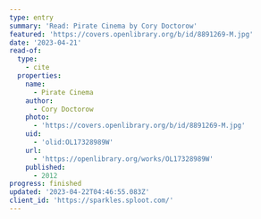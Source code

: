 ```yaml
---
type: entry
summary: 'Read: Pirate Cinema by Cory Doctorow'
featured: 'https://covers.openlibrary.org/b/id/8891269-M.jpg'
date: '2023-04-21'
read-of:
  type:
    - cite
  properties:
    name:
      - Pirate Cinema
    author:
      - Cory Doctorow
    photo:
      - 'https://covers.openlibrary.org/b/id/8891269-M.jpg'
    uid:
      - 'olid:OL17328989W'
    url:
      - 'https://openlibrary.org/works/OL17328989W'
    published:
      - 2012
progress: finished
updated: '2023-04-22T04:46:55.083Z'
client_id: 'https://sparkles.sploot.com/'
---
```


